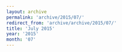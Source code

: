 ```yaml
---
layout: archive
permalink: 'archive/2015/07/'
redirect_from: 'archive/archive/2015/07/'
title: 'July 2015'
year: '2015'
month: '07'
---
```

